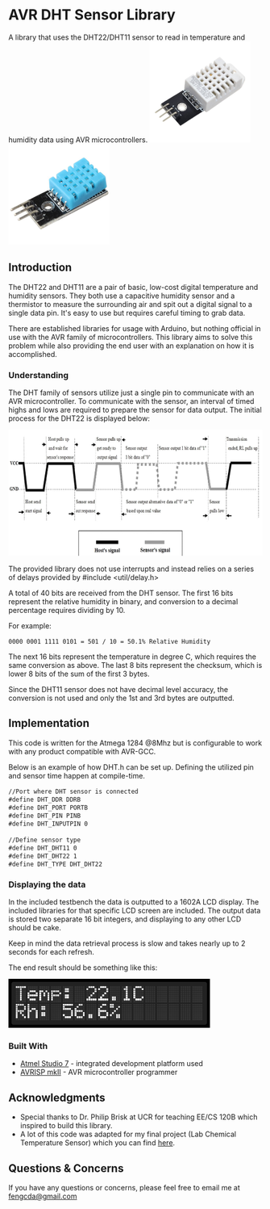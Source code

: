 # AVR DHT Sensor Library

A library that uses the DHT22/DHT11 sensor to read in temperature and humidity data using AVR microcontrollers. 
<img src="docs/DHT22_Image.png" width="200">
<img src="docs/DHT11_Image.png" width="200">

## Introduction

The DHT22 and DHT11 are a pair of basic, low-cost digital temperature and humidity sensors. They both use a capacitive humidity sensor and a thermistor to measure the surrounding air and spit out a digital signal to a single data pin. It's easy to use but requires careful timing to grab data.

There are established libraries for usage with Arduino, but nothing official in use with the AVR family of microcontrollers. This library aims to solve this problem while also providing the end user with an explanation on how it is accomplished.

### Understanding

The DHT family of sensors utilize just a single pin to communicate with an AVR microcontroller. To communicate with the sensor, an interval of timed highs and lows are required to prepare the sensor for data output. The initial process for the DHT22 is displayed below:

<p align="center"> 
<img src="docs/DHT22_Diagram.png" height="250">
  
The provided library does not use interrupts and instead relies on a series of delays provided by #include <util/delay.h>

A total of 40 bits are received from the DHT sensor. The first 16 bits represent the relative humidity in binary, and conversion to a decimal percentage requires dividing by 10. 

For example:

```
0000 0001 1111 0101 = 501 / 10 = 50.1% Relative Humidity
```

The next 16 bits represent the temperature in degree C, which requires the same conversion as above. The last 8 bits represent the checksum, which is lower 8 bits of the sum of the first 3 bytes.

Since the DHT11 sensor does not have decimal level accuracy, the conversion is not used and only the 1st and 3rd bytes are outputted.
 
## Implementation

This code is written for the Atmega 1284 @8Mhz but is configurable to work with any product compatible with AVR-GCC.

Below is an example of how DHT.h can be set up. Defining the utilized pin and sensor time happen at compile-time.

```
//Port where DHT sensor is connected
#define DHT_DDR DDRB
#define DHT_PORT PORTB
#define DHT_PIN PINB
#define DHT_INPUTPIN 0

//Define sensor type
#define DHT_DHT11 0
#define DHT_DHT22 1
#define DHT_TYPE DHT_DHT22
```

### Displaying the data

In the included testbench the data is outputted to a 1602A LCD display. The included libraries for that specific LCD screen are included. The output data is stored two separate 16 bit integers, and displaying to any other LCD should be cake.

Keep in mind the data retrieval process is slow and takes nearly up to 2 seconds for each refresh.

The end result should be something like this:

<img src="docs/LCD_Display.png" width="400">


### Built With

* [Atmel Studio 7](http://www.microchip.com/mplab/avr-support/atmel-studio-7) - integrated development platform used
* [AVRISP mkII](https://www.microchip.com/developmenttools/ProductDetails/atavrisp2) - AVR microcontroller programmer

## Acknowledgments

* Special thanks to Dr. Philip Brisk at UCR for teaching EE/CS 120B which inspired to build this library.
* A lot of this code was adapted for my final project (Lab Chemical Temperature Sensor) which you can find [here](https://drive.google.com/drive/u/1/folders/1jun-SS4S1ZxK5DPT-s2teyDszfePHfHl).

## Questions & Concerns
If you have any questions or concerns, please feel free to email me at [fengcda@gmail.com](mailto:fengcda@gmail.com)

